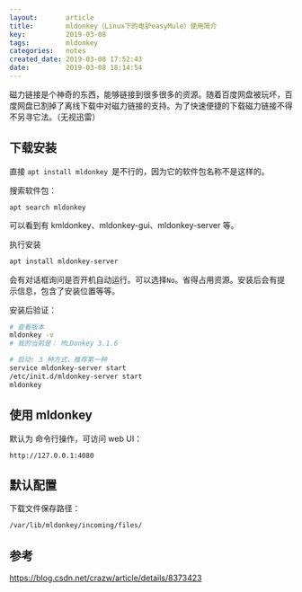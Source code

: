 ```yaml
---
layout:       article
title:        mldonkey（Linux下的电驴easyMule）使用简介
key:          2019-03-08
tags:         mldonkey
categories:   notes
created_date: 2019-03-08 17:52:43
date:         2019-03-08 18:14:54
---
```


磁力链接是个神奇的东西，能够链接到很多很多的资源。随着百度网盘被玩坏，百度网盘已割掉了离线下载中对磁力链接的支持。为了快速便捷的下载磁力链接不得不另寻它法。（无视迅雷）

<!--more-->

## 下载安装

直接 `apt install mldonkey `是不行的，因为它的软件包名称不是这样的。

搜索软件包：

```
apt search mldonkey
```

可以看到有 kmldonkey、mldonkey-gui、mldonkey-server 等。

执行安装

```sh
apt install mldonkey-server
```

会有对话框询问是否开机自动运行。可以选择`No`。省得占用资源。安装后会有提示信息，包含了安装位置等等。

安装后验证：

```sh
# 查看版本
mldonkey -v
# 我的当前是： MLDonkey 3.1.6 

# 启动: 3 种方式，推荐第一种
service mldonkey-server start
/etc/init.d/mldonkey-server start
mldonkey


```

## 使用 mldonkey

默认为 命令行操作，可访问 web UI：

```
http://127.0.0.1:4080
```



## 默认配置

下载文件保存路径：

```sh
/var/lib/mldonkey/incoming/files/
```

## 参考

<https://blog.csdn.net/crazw/article/details/8373423>